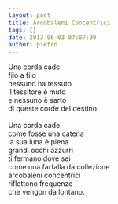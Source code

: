 ```yaml
---
layout: post
title: Arcobaleni Concentrici
tags: []
date: 2013-06-03 07:07:00
author: pietro
---
```

Una corda cade<br/>filo a filo<br/>nessuno ha tessuto<br/>il tessitore è muto<br/>e nessuno è sarto<br/>di queste corde del destino.<br/><br/>Una corda cade<br/>come fosse una catena<br/>la sua luna è piena<br/>grandi occhi azzurri<br/>ti fermano dove sei<br/>come una farfalla da collezione<br/>arcobaleni concentrici<br/>riflettono frequenze<br/>che vengon da lontano.

